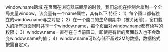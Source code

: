 window.name跨域
在页面在浏览器端展示的时候，我们总能在控制台拿到一个全局变量window，该变量有一个name属性，其有以下 特征：
1）每个窗口都有独立的window.name与之对应；
2）在一个窗口的生命周期中（被关闭前），窗口载入的所有页面同时共享一个window.name，每个页面对window.name都有读写的权限；
3）window.name一直存在与当前窗口，即使是有新的页面载入也不会改变window.name的值；
4）window.name可以存储不超过2M的数据，数据格式按需自定义。

